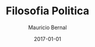 ---
title: "Filosofia Politica"
slug: "filosofia-politica"
date: 2017-01-01
draft: false
featuredImage: /images/filosofia-politica-blog-bernalmauricio.jpg
categories: ["Filosofia Politica"]
keywords: ["", "","", ""]
author: "Mauricio Bernal"
menu:
  main:
    identifier: "blog"
    weight: 0 
    parent: ""
socialshare: true
---